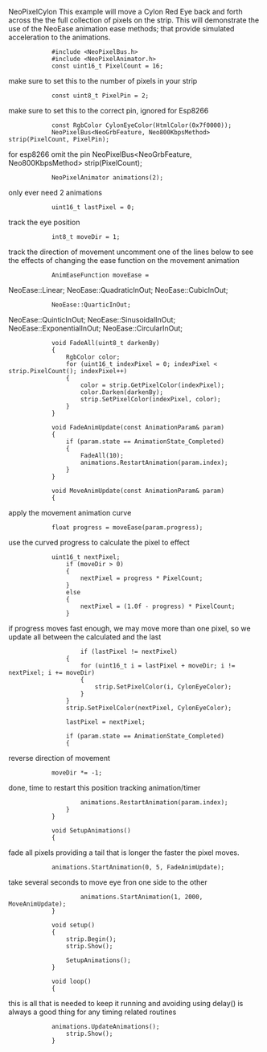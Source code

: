 NeoPixelCylon
This example will move a Cylon Red Eye back and forth across the 
the full collection of pixels on the strip.
This will demonstrate the use of the NeoEase animation ease methods; that provide
simulated acceleration to the animations.

                #include <NeoPixelBus.h>
                #include <NeoPixelAnimator.h>
                const uint16_t PixelCount = 16; 

make sure to set this to the number of pixels in your strip

                const uint8_t PixelPin = 2; 

make sure to set this to the correct pin, ignored for Esp8266

                const RgbColor CylonEyeColor(HtmlColor(0x7f0000));
                NeoPixelBus<NeoGrbFeature, Neo800KbpsMethod> strip(PixelCount, PixelPin);

for esp8266 omit the pin
                NeoPixelBus<NeoGrbFeature, Neo800KbpsMethod> strip(PixelCount);

                NeoPixelAnimator animations(2); 

only ever need 2 animations

                uint16_t lastPixel = 0; 

track the eye position

                int8_t moveDir = 1; 

track the direction of movement
uncomment one of the lines below to see the effects of
changing the ease function on the movement animation

                AnimEaseFunction moveEase =

NeoEase::Linear;
NeoEase::QuadraticInOut;
NeoEase::CubicInOut;

                NeoEase::QuarticInOut;

NeoEase::QuinticInOut;
NeoEase::SinusoidalInOut;
NeoEase::ExponentialInOut;
NeoEase::CircularInOut;

                void FadeAll(uint8_t darkenBy)
                {
                    RgbColor color;
                    for (uint16_t indexPixel = 0; indexPixel < strip.PixelCount(); indexPixel++)
                    {
                        color = strip.GetPixelColor(indexPixel);
                        color.Darken(darkenBy);
                        strip.SetPixelColor(indexPixel, color);
                    }
                }

                void FadeAnimUpdate(const AnimationParam& param)
                {
                    if (param.state == AnimationState_Completed)
                    {
                        FadeAll(10);
                        animations.RestartAnimation(param.index);
                    }
                }

                void MoveAnimUpdate(const AnimationParam& param)
                {

apply the movement animation curve

                float progress = moveEase(param.progress);

use the curved progress to calculate the pixel to effect

                uint16_t nextPixel;
                    if (moveDir > 0)
                    {
                        nextPixel = progress * PixelCount;
                    }
                    else
                    {
                        nextPixel = (1.0f - progress) * PixelCount;
                    }

if progress moves fast enough, we may move more than
one pixel, so we update all between the calculated and
the last

                        if (lastPixel != nextPixel)
                    {
                        for (uint16_t i = lastPixel + moveDir; i != nextPixel; i += moveDir)
                        {
                            strip.SetPixelColor(i, CylonEyeColor);
                        }
                    }
                    strip.SetPixelColor(nextPixel, CylonEyeColor);

                    lastPixel = nextPixel;

                    if (param.state == AnimationState_Completed)
                    {

reverse direction of movement

                moveDir *= -1;

done, time to restart this position tracking animation/timer

                        animations.RestartAnimation(param.index);
                    }
                }

                void SetupAnimations()
                {
fade all pixels providing a tail that is longer the faster
the pixel moves.

                animations.StartAnimation(0, 5, FadeAnimUpdate);

take several seconds to move eye fron one side to the other

                        animations.StartAnimation(1, 2000, MoveAnimUpdate);
                }

                void setup()
                {
                    strip.Begin();
                    strip.Show();

                    SetupAnimations();
                }

                void loop()
                {

this is all that is needed to keep it running
and avoiding using delay() is always a good thing for
any timing related routines

                animations.UpdateAnimations();
                    strip.Show();
                }
